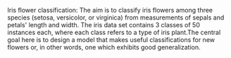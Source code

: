 Iris flower classification:
The aim is to classify iris flowers among three species (setosa, versicolor, or virginica) from measurements of sepals and petals' length and width. The iris data set contains 3 classes of 50 instances each, where each class refers to a type of iris plant.The central goal here is to design a model that makes useful classifications for new flowers or, in other words, one which exhibits good generalization.

